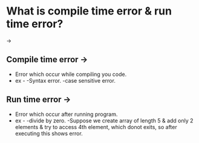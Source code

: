 # What is compile time error & run time error?
-> 
 ## Compile time error ->
 - Error which occur while compiling you code.
 - ex - 
    -Syntax error.
    -case sensitive error.  

## Run time error ->
- Error which occur after running program.
- ex -
   -divide by zero.
   -Suppose we create array of length 5 & add only 2 elements & try to access 4th element, which donot exits, so after executing this shows error.  
